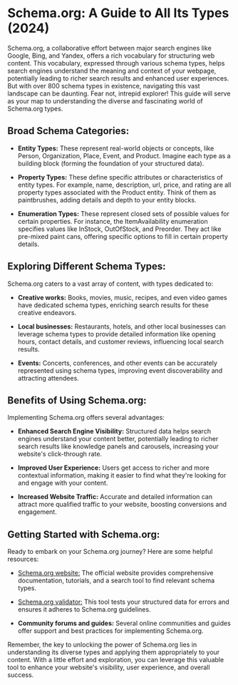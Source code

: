 # Schema.org: A Guide to All Its Types (2024)

Schema.org, a collaborative effort between major search engines like Google, Bing, and Yandex, offers a rich vocabulary for structuring web content. This vocabulary, expressed through various schema types, helps search engines understand the meaning and context of your webpage, potentially leading to richer search results and enhanced user experiences. But with over 800 schema types in existence, navigating this vast landscape can be daunting. Fear not, intrepid explorer! This guide will serve as your map to understanding the diverse and fascinating world of Schema.org types.

## Broad Schema Categories:

- **Entity Types:** These represent real-world objects or concepts, like Person, Organization, Place, Event, and Product. Imagine each type as a building block (forming the foundation of your structured data).

- **Property Types:** These define specific attributes or characteristics of entity types. For example, name, description, url, price, and rating are all property types associated with the Product entity. Think of them as paintbrushes, adding details and depth to your entity blocks.

- **Enumeration Types:** These represent closed sets of possible values for certain properties. For instance, the ItemAvailability enumeration specifies values like InStock, OutOfStock, and Preorder. They act like pre-mixed paint cans, offering specific options to fill in certain property details.

## Exploring Different Schema Types:

Schema.org caters to a vast array of content, with types dedicated to:

- **Creative works:** Books, movies, music, recipes, and even video games have dedicated schema types, enriching search results for these creative endeavors.

- **Local businesses:** Restaurants, hotels, and other local businesses can leverage schema types to provide detailed information like opening hours, contact details, and customer reviews, influencing local search results.

- **Events:** Concerts, conferences, and other events can be accurately represented using schema types, improving event discoverability and attracting attendees.

## Benefits of Using Schema.org:

Implementing Schema.org offers several advantages:

- **Enhanced Search Engine Visibility:** Structured data helps search engines understand your content better, potentially leading to richer search results like knowledge panels and carousels, increasing your website's click-through rate.

- **Improved User Experience:** Users get access to richer and more contextual information, making it easier to find what they're looking for and engage with your content.

- **Increased Website Traffic:** Accurate and detailed information can attract more qualified traffic to your website, boosting conversions and engagement.

## Getting Started with Schema.org:

Ready to embark on your Schema.org journey? Here are some helpful resources:

- [Schema.org website:](https://schema.org) The official website provides comprehensive documentation, tutorials, and a search tool to find relevant schema types.

- [Schema.org validator:](https://validator.schema.org) This tool tests your structured data for errors and ensures it adheres to Schema.org guidelines.

- **Community forums and guides:** Several online communities and guides offer support and best practices for implementing Schema.org.

Remember, the key to unlocking the power of Schema.org lies in understanding its diverse types and applying them appropriately to your content. With a little effort and exploration, you can leverage this valuable tool to enhance your website's visibility, user experience, and overall success.
